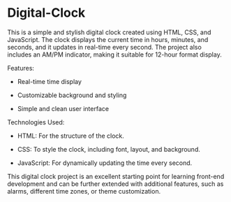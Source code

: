 # Digital-Clock
This is a simple and stylish digital clock created using HTML, CSS, and JavaScript. The clock displays the current time in hours, minutes, and seconds, and it updates in real-time every second. The project also includes an AM/PM indicator, making it suitable for 12-hour format display.


Features:
- Real-time time display
  
- Customizable background and styling
  
- Simple and clean user interface


Technologies Used:

- HTML: For the structure of the clock.

- CSS: To style the clock, including font, layout, and background.

- JavaScript: For dynamically updating the time every second.

This digital clock project is an excellent starting point for learning front-end development and can be further extended with additional features, such as alarms, different time zones, or theme customization.
